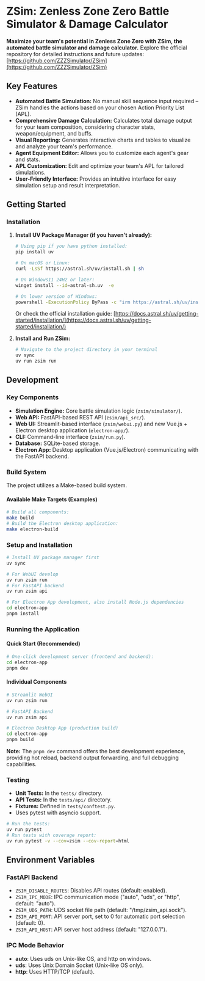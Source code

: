 # ZSim: Zenless Zone Zero Battle Simulator & Damage Calculator

**Maximize your team's potential in Zenless Zone Zero with ZSim, the automated battle simulator and damage calculator.**  Explore the official repository for detailed instructions and future updates: [https://github.com/ZZZSimulator/ZSim](https://github.com/ZZZSimulator/ZSim)

## Key Features

*   **Automated Battle Simulation:** No manual skill sequence input required – ZSim handles the actions based on your chosen Action Priority List (APL).
*   **Comprehensive Damage Calculation:** Calculates total damage output for your team composition, considering character stats, weapon/equipment, and buffs.
*   **Visual Reporting:** Generates interactive charts and tables to visualize and analyze your team's performance.
*   **Agent Equipment Editor:** Allows you to customize each agent's gear and stats.
*   **APL Customization:**  Edit and optimize your team's APL for tailored simulations.
*   **User-Friendly Interface:** Provides an intuitive interface for easy simulation setup and result interpretation.

## Getting Started

### Installation

1.  **Install UV Package Manager (if you haven't already):**

    ```bash
    # Using pip if you have python installed:
    pip install uv
    ```

    ```bash
    # On macOS or Linux:
    curl -LsSf https://astral.sh/uv/install.sh | sh
    ```

    ```bash
    # On Windows11 24H2 or later:
    winget install --id=astral-sh.uv  -e
    ```

    ```bash
    # On lower version of Windows:
    powershell -ExecutionPolicy ByPass -c "irm https://astral.sh/uv/install.ps1 | iex"
    ```

    Or check the official installation guide: [https://docs.astral.sh/uv/getting-started/installation/](https://docs.astral.sh/uv/getting-started/installation/)

2.  **Install and Run ZSim:**

    ```bash
    # Navigate to the project directory in your terminal
    uv sync
    uv run zsim run
    ```

## Development

### Key Components

*   **Simulation Engine:** Core battle simulation logic (`zsim/simulator/`).
*   **Web API:**  FastAPI-based REST API (`zsim/api_src/`).
*   **Web UI:** Streamlit-based interface (`zsim/webui.py`) and new Vue.js + Electron desktop application (`electron-app/`).
*   **CLI:** Command-line interface (`zsim/run.py`).
*   **Database:** SQLite-based storage.
*   **Electron App:** Desktop application (Vue.js/Electron) communicating with the FastAPI backend.

### Build System

The project utilizes a Make-based build system.

#### Available Make Targets (Examples)

```bash
# Build all components:
make build
# Build the Electron desktop application:
make electron-build
```

### Setup and Installation
```bash
# Install UV package manager first
uv sync

# For WebUI develop
uv run zsim run 
# For FastAPI backend
uv run zsim api

# For Electron App development, also install Node.js dependencies
cd electron-app
pnpm install
```

### Running the Application

#### Quick Start (Recommended)

```bash
# One-click development server (frontend and backend):
cd electron-app
pnpm dev
```

#### Individual Components
```bash
# Streamlit WebUI
uv run zsim run

# FastAPI Backend
uv run zsim api

# Electron Desktop App (production build)
cd electron-app
pnpm build
```

**Note:** The `pnpm dev` command offers the best development experience, providing hot reload, backend output forwarding, and full debugging capabilities.

### Testing

*   **Unit Tests:** In the `tests/` directory.
*   **API Tests:** In the `tests/api/` directory.
*   **Fixtures:** Defined in `tests/conftest.py`.
*   Uses pytest with asyncio support.

```bash
# Run the tests:
uv run pytest
# Run tests with coverage report:
uv run pytest -v --cov=zsim --cov-report=html
```

## Environment Variables

### FastAPI Backend

*   `ZSIM_DISABLE_ROUTES`: Disables API routes (default: enabled).
*   `ZSIM_IPC_MODE`: IPC communication mode ("auto", "uds", or "http", default: "auto").
*   `ZSIM_UDS_PATH`: UDS socket file path (default: "/tmp/zsim_api.sock").
*   `ZSIM_API_PORT`: API server port, set to 0 for automatic port selection (default: 0).
*   `ZSIM_API_HOST`: API server host address (default: "127.0.0.1").

### IPC Mode Behavior

*   **auto**: Uses uds on Unix-like OS, and http on windows.
*   **uds**: Uses Unix Domain Socket (Unix-like OS only).
*   **http**: Uses HTTP/TCP (default).